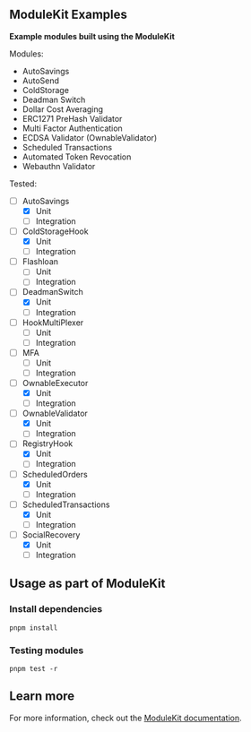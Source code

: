 ## ModuleKit Examples

**Example modules built using the ModuleKit**

Modules:

- AutoSavings
- AutoSend
- ColdStorage
- Deadman Switch
- Dollar Cost Averaging
- ERC1271 PreHash Validator
- Multi Factor Authentication
- ECDSA Validator (OwnableValidator)
- Scheduled Transactions
- Automated Token Revocation
- Webauthn Validator

Tested:

- [ ] AutoSavings
  - [x] Unit
  - [ ] Integration
- [ ] ColdStorageHook
  - [x] Unit
  - [ ] Integration
- [ ] Flashloan
  - [ ] Unit
  - [ ] Integration
- [ ] DeadmanSwitch
  - [x] Unit
  - [ ] Integration
- [ ] HookMultiPlexer
  - [ ] Unit
  - [ ] Integration
- [ ] MFA
  - [ ] Unit
  - [ ] Integration
- [ ] OwnableExecutor
  - [x] Unit
  - [ ] Integration
- [ ] OwnableValidator
  - [x] Unit
  - [ ] Integration
- [ ] RegistryHook
  - [x] Unit
  - [ ] Integration
- [ ] ScheduledOrders
  - [x] Unit
  - [ ] Integration
- [ ] ScheduledTransactions
  - [x] Unit
  - [ ] Integration
- [ ] SocialRecovery
  - [x] Unit
  - [ ] Integration

## Usage as part of ModuleKit

### Install dependencies

```shell
pnpm install
```

### Testing modules

```shell
pnpm test -r
```

## Learn more

For more information, check out the [ModuleKit documentation](https://docs.rhinestone.wtf/modulekit).

